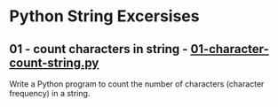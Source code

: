# Python String Excersises

## 01 - count characters in string - [01-character-count-string.py](./01-character-count-string.py)

Write a Python program to count the number of characters (character frequency) in a string.

